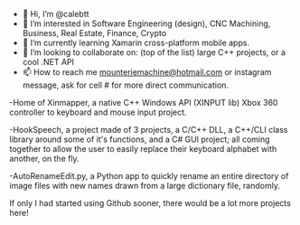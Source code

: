 - 👋 Hi, I’m @calebtt
- 👀 I’m interested in Software Engineering (design), CNC Machining, Business, Real Estate, Finance, Crypto
- 🌱 I’m currently learning Xamarin cross-platform mobile apps.
- 💞️ I’m looking to collaborate on: (top of the list) large C++ projects, or a cool .NET API
- 📫 How to reach me mounteriemachine@hotmail.com or instagram message, ask for cell # for more direct communication.

-Home of Xinmapper, a native C++ Windows API (XINPUT lib) Xbox 360 controller to keyboard and mouse input project.

-HookSpeech, a project made of 3 projects, a C/C++ DLL, a C++/CLI class library around some of it's functions, and a C# GUI project;
all coming together to allow the user to easily replace their keyboard alphabet with another, on the fly.

-AutoRenameEdit.py, a Python app to quickly rename an entire directory of image files with new names drawn from
a large dictionary file, randomly.


If only I had started using Github sooner, there would be a lot more projects here!

<!---
calebtt/calebtt is a ✨ special ✨ repository because its `README.md` (this file) appears on your GitHub profile.
You can click the Preview link to take a look at your changes.
--->
